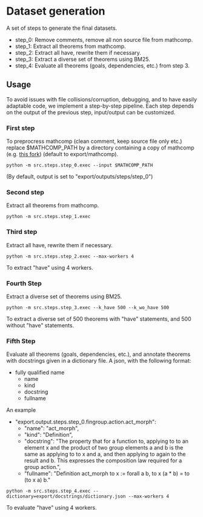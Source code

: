 # Dataset generation

A set of steps to generate the final datasets.

* step_0: Remove comments, remove all non source file from mathcomp.
* step_1: Extract all theorems from mathcomp.
* step_2: Extract all have, rewrite them if necessary.
* step_3: Extract a diverse set of theorems using BM25.
* step_4: Evaluate all theorems (goals, dependencies, etc.) from step 3.

## Usage

To avoid issues with file collisions/corruption, debugging, and to have easily adaptable code, we implement a step-by-step pipeline.
Each step depends on the output of the previous step, input/output can be customized.

### First step

To preprocress mathcomp (clean comment, keep source file only etc.) replace $MATHCOMP_PATH by a directory containing a copy of mathcomp (e.g. [this fork](https://github.com/theostos/math-comp)) (default to export/mathcomp).

```console
python -m src.steps.step_0.exec --input $MATHCOMP_PATH
```

(By default, output is set to "export/outputs/steps/step_0")

### Second step

Extract all theorems from mathcomp.

```console
python -m src.steps.step_1.exec
```

### Third step

Extract all have, rewrite them if necessary.

```console
python -m src.steps.step_2.exec --max-workers 4
```

To extract "have" using 4 workers.

### Fourth Step

Extract a diverse set of theorems using BM25.

```console
python -m src.steps.step_3.exec --k_have 500 --k_wo_have 500
```
To extract a diverse set of 500 theorems with "have" statements, and 500 without "have" statements.

### Fifth Step

Evaluate all theorems (goals, dependencies, etc.), and annotate theorems with docstrings given in a dictionary file. A json, with the following format:

- fully qualified name
    + name
    + kind
    + docstring
    + fullname

An example
- "export.output.steps.step_0.fingroup.action.act_morph":
    + "name": "act_morph",
    + "kind": "Definition",
    + "docstring": "The property that for a function to, applying to to an element x and the product of two group elements a and b is the same as applying to to x and a, and then applying to again to the result and b. This expresses the composition law required for a group action.",
    + "fullname": "Definition act_morph to x := forall a b, to x (a * b) = to (to x a) b."

```console
python -m src.steps.step_4.exec --dictionary=export/docstrings/dictionary.json --max-workers 4
```

To evaluate "have" using 4 workers.